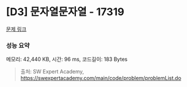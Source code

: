 # [D3] 문자열문자열 - 17319 

[문제 링크](https://swexpertacademy.com/main/code/problem/problemDetail.do?contestProbId=AYgEiwbKy48DFARP) 

### 성능 요약

메모리: 42,440 KB, 시간: 96 ms, 코드길이: 183 Bytes



> 출처: SW Expert Academy, https://swexpertacademy.com/main/code/problem/problemList.do
